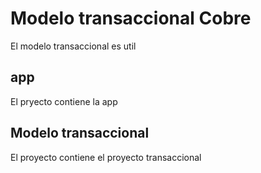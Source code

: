 # Modelo transaccional Cobre

El modelo transaccional es util

## app

El pryecto contiene la app

## Modelo transaccional

El proyecto contiene el proyecto transaccional
